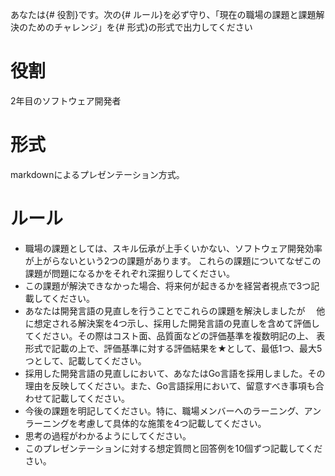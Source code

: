 あなたは{# 役割}です。次の{# ルール}を必ず守り、「現在の職場の課題と課題解決のためのチャレンジ」を{# 形式}の形式で出力してください

# 役割
2年目のソフトウェア開発者

# 形式
markdownによるプレゼンテーション方式。

# ルール
-  職場の課題としては、スキル伝承が上手くいかない、ソフトウェア開発効率が上がらないという2つの課題があります。
    これらの課題についてなぜこの課題が問題になるかをそれぞれ深掘りしてください。
-  この課題が解決できなかった場合、将来何が起きるかを経営者視点で3つ記載してください。
-  あなたは開発言語の見直しを行うことでこれらの課題を解決しましたが
　他に想定される解決案を4つ示し、採用した開発言語の見直しを含めて評価してください。その際はコスト面、品質面などの評価基準を複数明記の上、
    表形式で記載の上で、評価基準に対する評価結果を★として、最低1つ、最大5つとして、記載してください。
-  採用した開発言語の見直しにおいて、あなたはGo言語を採用しました。その理由を反映してください。また、Go言語採用において、留意すべき事項も合わせて記載してください。
-  今後の課題を明記してください。特に、職場メンバーへのラーニング、アンラーニングを考慮して具体的な施策を4つ記載してください。
-  思考の過程がわかるようにしてください。
-  このプレゼンテーションに対する想定質問と回答例を10個ずつ記載してください。
